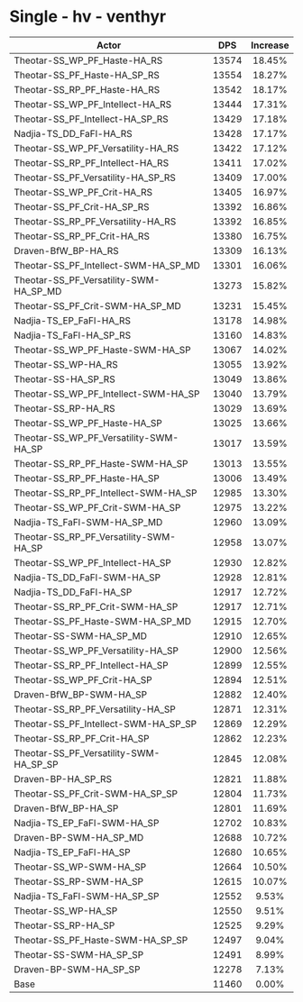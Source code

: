 # Single - hv - venthyr
| Actor | DPS | Increase |
|---|:---:|:---:|
|Theotar-SS_WP_PF_Haste-HA_RS|13574|18.45%|
|Theotar-SS_PF_Haste-HA_SP_RS|13554|18.27%|
|Theotar-SS_RP_PF_Haste-HA_RS|13542|18.17%|
|Theotar-SS_WP_PF_Intellect-HA_RS|13444|17.31%|
|Theotar-SS_PF_Intellect-HA_SP_RS|13429|17.18%|
|Nadjia-TS_DD_FaFl-HA_RS|13428|17.17%|
|Theotar-SS_WP_PF_Versatility-HA_RS|13422|17.12%|
|Theotar-SS_RP_PF_Intellect-HA_RS|13411|17.02%|
|Theotar-SS_PF_Versatility-HA_SP_RS|13409|17.00%|
|Theotar-SS_WP_PF_Crit-HA_RS|13405|16.97%|
|Theotar-SS_PF_Crit-HA_SP_RS|13392|16.86%|
|Theotar-SS_RP_PF_Versatility-HA_RS|13392|16.85%|
|Theotar-SS_RP_PF_Crit-HA_RS|13380|16.75%|
|Draven-BfW_BP-HA_RS|13309|16.13%|
|Theotar-SS_PF_Intellect-SWM-HA_SP_MD|13301|16.06%|
|Theotar-SS_PF_Versatility-SWM-HA_SP_MD|13273|15.82%|
|Theotar-SS_PF_Crit-SWM-HA_SP_MD|13231|15.45%|
|Nadjia-TS_EP_FaFl-HA_RS|13178|14.98%|
|Nadjia-TS_FaFl-HA_SP_RS|13160|14.83%|
|Theotar-SS_WP_PF_Haste-SWM-HA_SP|13067|14.02%|
|Theotar-SS_WP-HA_RS|13055|13.92%|
|Theotar-SS-HA_SP_RS|13049|13.86%|
|Theotar-SS_WP_PF_Intellect-SWM-HA_SP|13040|13.79%|
|Theotar-SS_RP-HA_RS|13029|13.69%|
|Theotar-SS_WP_PF_Haste-HA_SP|13025|13.66%|
|Theotar-SS_WP_PF_Versatility-SWM-HA_SP|13017|13.59%|
|Theotar-SS_RP_PF_Haste-SWM-HA_SP|13013|13.55%|
|Theotar-SS_RP_PF_Haste-HA_SP|13006|13.49%|
|Theotar-SS_RP_PF_Intellect-SWM-HA_SP|12985|13.30%|
|Theotar-SS_WP_PF_Crit-SWM-HA_SP|12975|13.22%|
|Nadjia-TS_FaFl-SWM-HA_SP_MD|12960|13.09%|
|Theotar-SS_RP_PF_Versatility-SWM-HA_SP|12958|13.07%|
|Theotar-SS_WP_PF_Intellect-HA_SP|12930|12.82%|
|Nadjia-TS_DD_FaFl-SWM-HA_SP|12928|12.81%|
|Nadjia-TS_DD_FaFl-HA_SP|12917|12.72%|
|Theotar-SS_RP_PF_Crit-SWM-HA_SP|12917|12.71%|
|Theotar-SS_PF_Haste-SWM-HA_SP_MD|12915|12.70%|
|Theotar-SS-SWM-HA_SP_MD|12910|12.65%|
|Theotar-SS_WP_PF_Versatility-HA_SP|12900|12.56%|
|Theotar-SS_RP_PF_Intellect-HA_SP|12899|12.55%|
|Theotar-SS_WP_PF_Crit-HA_SP|12894|12.51%|
|Draven-BfW_BP-SWM-HA_SP|12882|12.40%|
|Theotar-SS_RP_PF_Versatility-HA_SP|12871|12.31%|
|Theotar-SS_PF_Intellect-SWM-HA_SP_SP|12869|12.29%|
|Theotar-SS_RP_PF_Crit-HA_SP|12862|12.23%|
|Theotar-SS_PF_Versatility-SWM-HA_SP_SP|12845|12.08%|
|Draven-BP-HA_SP_RS|12821|11.88%|
|Theotar-SS_PF_Crit-SWM-HA_SP_SP|12804|11.73%|
|Draven-BfW_BP-HA_SP|12801|11.69%|
|Nadjia-TS_EP_FaFl-SWM-HA_SP|12702|10.83%|
|Draven-BP-SWM-HA_SP_MD|12688|10.72%|
|Nadjia-TS_EP_FaFl-HA_SP|12680|10.65%|
|Theotar-SS_WP-SWM-HA_SP|12664|10.50%|
|Theotar-SS_RP-SWM-HA_SP|12615|10.07%|
|Nadjia-TS_FaFl-SWM-HA_SP_SP|12552|9.53%|
|Theotar-SS_WP-HA_SP|12550|9.51%|
|Theotar-SS_RP-HA_SP|12525|9.29%|
|Theotar-SS_PF_Haste-SWM-HA_SP_SP|12497|9.04%|
|Theotar-SS-SWM-HA_SP_SP|12491|8.99%|
|Draven-BP-SWM-HA_SP_SP|12278|7.13%|
|Base|11460|0.00%|
